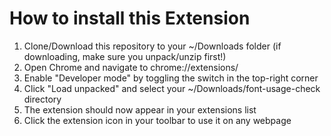 # How to install this Extension

1. Clone/Download this repository to your ~/Downloads folder (if downloading, make sure you unpack/unzip first!)
2. Open Chrome and navigate to chrome://extensions/
3. Enable "Developer mode" by toggling the switch in the top-right corner
4. Click "Load unpacked" and select your ~/Downloads/font-usage-check directory
5. The extension should now appear in your extensions list
6. Click the extension icon in your toolbar to use it on any webpage

